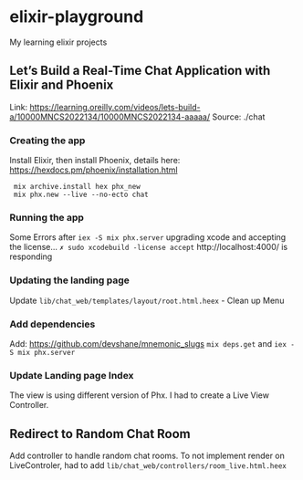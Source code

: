 # elixir-playground
My learning elixir projects

## Let’s Build a Real-Time Chat Application with Elixir and Phoenix
Link: https://learning.oreilly.com/videos/lets-build-a/10000MNCS2022134/10000MNCS2022134-aaaaa/
Source: ./chat

### Creating the app
Install Elixir, then install Phoenix, details here: https://hexdocs.pm/phoenix/installation.html
```
 mix archive.install hex phx_new
 mix phx.new --live --no-ecto chat
```
### Running the app
Some Errors after ` iex -S mix phx.server ` upgrading xcode and accepting the license... `✗ sudo xcodebuild -license accept`  http://localhost:4000/ is responding

### Updating the landing page

Update `lib/chat_web/templates/layout/root.html.heex` - Clean up Menu

### Add dependencies 
Add: https://github.com/devshane/mnemonic_slugs
`mix deps.get` and `iex -S mix phx.server`

### Update Landing page Index

The view is using different version of Phx. 
I had to create a Live View Controller.

## Redirect to Random Chat Room

Add controller to handle random chat rooms. To not implement render on LiveControler, had to add `lib/chat_web/controllers/room_live.html.heex`